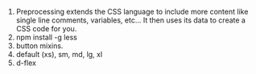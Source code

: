 1.  Preprocessing extends the CSS language to include more content like single line comments, variables, etc...  It then uses its data to create a CSS code for you.
2.  npm install -g less
3.  button mixins.
4.  default (xs), sm, md, lg, xl
5.  d-flex